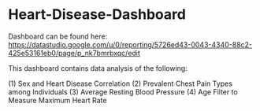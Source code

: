 # Heart-Disease-Dashboard

Dashboard can be found here: https://datastudio.google.com/u/0/reporting/5726ed43-0043-4340-88c2-425e53161eb0/page/p_nk7bmrbxqc/edit

This dashboard contains data analysis of the following:

(1) Sex and Heart Disease Correlation
(2) Prevalent Chest Pain Types among Individuals
(3) Average Resting Blood Pressure
(4) Age Filter to Measure Maximum Heart Rate
